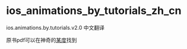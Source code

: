 # ios_animations_by_tutorials_zh_cn
ios.animations.by.tutorials.v2.0 中文翻译



原书pdf可以在神奇的[某度](http://pan.baidu.com/s/1hqyLafi)找到
